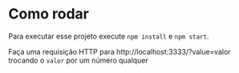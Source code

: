 # Como rodar
Para executar esse projeto execute `npm install` e `npm start`.

Faça uma requisição HTTP para http://localhost:3333/?value=valor trocando o `valor` por um número qualquer
